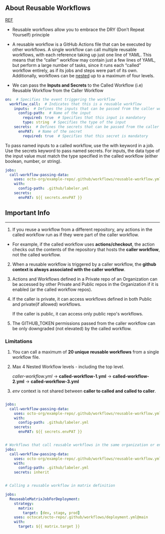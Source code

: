 ## About Reusable Workflows

[REF](https://resources.github.com/learn/pathways/automation/intermediate/create-reusable-workflows-in-github-actions/)

- Reusable workflows allow you to embrace the DRY (Don’t Repeat Yourself) principle

- A reusable workflow is a GitHub Actions file that can be executed by other workflows. A single workflow can call multiple reusable workflows, with each reference taking up just one line of YAML. This means that the “caller” workflow may contain just a few lines of YAML, but perform a large number of tasks, since it runs each “called” workflow entirely, as if its jobs and steps were part of its own. Additionally, workflows can be [nested](https://docs.github.com/en/actions/using-workflows/reusing-workflows#nesting-reusable-workflows) up to a maximum of four levels.

- We can pass the **Inputs and Secrets** to the Called Workflow (i.e) Reusable Workflow from the Caller Workflow

```yml
on:  # Specifies the event triggering the workflow
  workflow_call:  # Indicates that this is a reusable workflow
    inputs:  # Defines the inputs that can be passed from the caller workflow
      config-path:  # Name of the input
        required: true  # Specifies that this input is mandatory
        type: string  # Specifies the type of the input
    secrets:  # Defines the secrets that can be passed from the caller workflow
      envPAT:  # Name of the secret
        required: true  # Specifies that this secret is mandatory
```

To pass named inputs to a called workflow, use the with keyword in a job. Use the secrets keyword to pass named secrets. For inputs, the data type of the input value must match the type specified in the called workflow (either boolean, number, or string).

```yml
jobs:
  call-workflow-passing-data:
    uses: octo-org/example-repo/.github/workflows/reusable-workflow.yml@main
    with:
      config-path: .github/labeler.yml
    secrets:
      envPAT: ${{ secrets.envPAT }}
```


## Important Info
-------------

1) If you reuse a workflow from a different repository, any actions in the called workflow run as if they were part of the caller workflow. 

 - For example, if the called workflow uses **actions/checkout**, the action checks out the contents of the repository that hosts the **caller workflow**, not the called workflow.

 2) When a reusable workflow is triggered by a caller workflow, the **github context is always associated with the caller workflow**.

 
 3) Actions and Workflows defined in a Private repo of an Organization can be accessed by other Private and Public repos in the Organization if it is enabled (ar the called workflow repos).

 4) If the caller is private, it can access workflows defined in both Public and private(if allowed) workflows.

    If the caller is public, it can access only public repo's workflows.

 5) The GITHUB_TOKEN permissions passed from the caller workflow can be only downgraded (not elevated) by the called workflow. 

### Limitations

1) You can call a maximum of **20 unique reusable workflows** from a single workflow file.

2) Max 4 Nested Workflow levels - including the top level.

   *caller-workflow.yml* → **called-workflow-1.yml** → **called-workflow-2.yml** → **called-workflow-3.yml**

3) *env* context is not shared between **caller to called and called to caller**.


```yml

jobs:
  call-workflow-passing-data:
    uses: octo-org/example-repo/.github/workflows/reusable-workflow.yml@main
    with:
      config-path: .github/labeler.yml
    secrets:
      envPAT: ${{ secrets.envPAT }}

```

```yml

# Workflows that call reusable workflows in the same organization or enterprise can use the inherit keyword to implicitly pass the secrets.
jobs:
  call-workflow-passing-data:
    uses: octo-org/example-repo/.github/workflows/reusable-workflow.yml@main
    with:
      config-path: .github/labeler.yml
    secrets: inherit

```



```yml

# Calling a reusable workflow in matrix definition

jobs:
  ReuseableMatrixJobForDeployment:
    strategy:
      matrix:
        target: [dev, stage, prod]
    uses: octocat/octo-repo/.github/workflows/deployment.yml@main
    with:
      target: ${{ matrix.target }}
```




